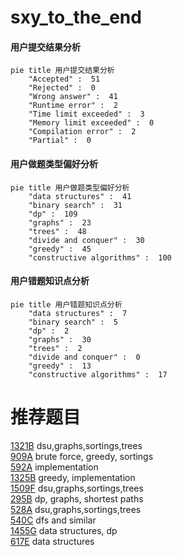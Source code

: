 # sxy_to_the_end

<!-- tabs:start -->



#### **用户提交结果分析**

```mermaid
pie title 用户提交结果分析
    "Accepted" :  51
    "Rejected" :  0
    "Wrong answer" :  41
    "Runtime error" :  2
    "Time limit exceeded" :  3
    "Memory limit exceeded" :  0
    "Compilation error" :  2
    "Partial" :  0
```

#### **用户做题类型偏好分析**

```mermaid
pie title 用户做题类型偏好分析
    "data structures" :  41
    "binary search" :  31
    "dp" :  109
    "graphs" :  23
    "trees" :  48
    "divide and conquer" :  30
    "greedy" :  45
    "constructive algorithms" :  100
```
#### **用户错题知识点分析**

```mermaid
pie title 用户错题知识点分析
    "data structures" :  7
    "binary search" :  5
    "dp" :  2
    "graphs" :  30
    "trees" :  2
    "divide and conquer" :  0
    "greedy" :  13
    "constructive algorithms" :  17
```



<!-- tabs:end -->
# 推荐题目
[1321B](https://codeforces.com/contest/1321/problem/B)		dsu,graphs,sortings,trees		  
[909A](https://codeforces.com/contest/909/problem/A)		brute force,
                        greedy,
                        sortings		  
[592A](https://codeforces.com/contest/592/problem/A)		implementation		  
[1325B](https://codeforces.com/contest/1325/problem/B)		greedy,
                        implementation		  
[1509F](https://codeforces.com/contest/1509/problem/F)		dsu,graphs,sortings,trees		  
[295B](https://codeforces.com/contest/295/problem/B)		dp,
                        graphs,
                        shortest paths		  
[528A](https://codeforces.com/contest/528/problem/A)		dsu,graphs,sortings,trees		  
[540C](https://codeforces.com/contest/540/problem/C)		dfs and similar		  
[1455G](https://codeforces.com/contest/1455/problem/G)		data structures,
                        dp		  
[617E](https://codeforces.com/contest/617/problem/E)		data structures		  
